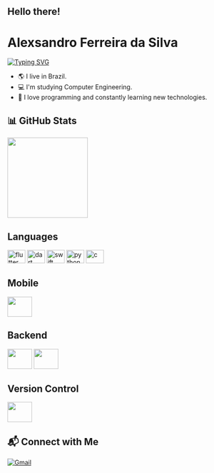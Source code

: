## Hello there! 

# Alexsandro Ferreira da Silva

[![Typing SVG](https://readme-typing-svg.herokuapp.com?font=Fira+Code&weight=600&size=25&duration=4000&pause=500&color=3D67F7&center=true&vCenter=true&random=true&width=435&lines=Software+Developer;Frontend+%7C+Backend)](https://git.io/typing-svg)

- 🌎 I live in Brazil.
- 💻 I'm studying Computer Engineering.
- 🚀 I love programming and constantly learning new technologies.

## 📊 GitHub Stats
<img height="180em" src="https://github-readme-stats.vercel.app/api/top-langs/?username=AlexsandroFde&layout=compact&langs_count=7&theme=dracula"/>

## Languages

<img alt="flutter" height="30" width="40" src="https://cdn.jsdelivr.net/gh/devicons/devicon@latest/icons/flutter/flutter-original.svg" /> <img alt="dart" height="30" width="40" src="https://cdn.jsdelivr.net/gh/devicons/devicon/icons/dart/dart-original.svg" /> <img alt="swift" height="30" width="40" src="https://cdn.jsdelivr.net/gh/devicons/devicon/icons/swift/swift-original.svg" /> <img alt="python" height="30" width="40" src="https://cdn.jsdelivr.net/gh/devicons/devicon/icons/python/python-original.svg" /> <img alt="c" height="30" width="40" src="https://cdn.jsdelivr.net/gh/devicons/devicon/icons/c/c-original.svg" />

## Mobile

<img src="https://cdn.jsdelivr.net/gh/devicons/devicon@latest/icons/android/android-plain.svg" height="45" width="55"/>
          
## Backend

<img src="https://cdn.jsdelivr.net/gh/devicons/devicon@latest/icons/azuresqldatabase/azuresqldatabase-original.svg" height="45" width="55"/>  <img src="https://cdn.jsdelivr.net/gh/devicons/devicon@latest/icons/firebase/firebase-original.svg" height="45" width="55"/>

## Version Control

<img src="https://cdn.jsdelivr.net/gh/devicons/devicon@latest/icons/git/git-plain-wordmark.svg" height="45" width="55"/>
          
## 📬 Connect with Me
[![Gmail](https://img.shields.io/badge/Gmail-D14836?style=for-the-badge&logo=gmail&logoColor=white)](mailto:'alexsandro.ferreira02@aluno.ifce.edu.br')